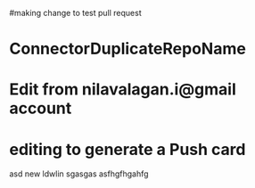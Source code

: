#making change to test pull request
# ConnectorDuplicateRepoName
# Edit from nilavalagan.i@gmail account
# editing to generate a Push card
asd new ldwlin
sgasgas asfhgfhgahfg
